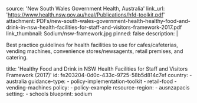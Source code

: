 source: 'New South Wales Government Health, Australia'
link_url: 'https://www.health.nsw.gov.au/heal/Publications/hfd-toolkit.pdf'
attachment: PDFs/new-south-wales-government-health-healthy-food-and-drink-in-nsw-health-facilities-for-staff-and-visitors-framework-2017.pdf
link_thumbnail: Sodium/nsw-framework.jpg
pinned: false
description: |
  <p>Best practice guidelines for health facilities to use for cafes/cafeterias, vending machines, convenience stores/newsagents, retail premises, and catering.
  </p>
title: 'Healthy Food and Drink in NSW Health Facilities for Staff and Visitors Framework (2017)'
id: fe203204-0d0c-433c-9725-58b5d814c7ef
country:
  - australia
guidance-type:
  - policy-implementation-toolkit
  - retail-food
  - vending-machines
policy:
  - policy-example
resource-region:
  - ausnzapacis
setting:
  - schools
blueprint: sodium
